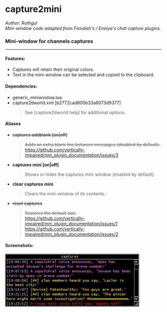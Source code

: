 # capture2mini

*Author: Ruthgul*<br />
*Mini-window code adapted from Fiendish's / Enelya's chat capture plugins*

### Mini-window for channels captures
---
#### Features:
* Captures will retain their original colors.
* Text in the mini-window can be selected and copied to the clipboard.

#### Dependencies:
* generic_miniwindow.lua
* capture2dworld.xml [b2772cad800b33a6073d9377]
  > See [capture2dworld help] for additional options.

#### Aliases
* ~~captures addblank [on|off]~~
  > ~~Adds an extra blank line between messages (disabled by default).~~<br />
  > https://github.com/vertically-impaired/mm_plugin_documentation/issues/3
* **captures mini [on|off]**
  > Shows or hides the captures mini-window (enabled by default).
* **clear captures mini**
  > Clears the mini-window of its contents.:
* ~~reset captures~~
  > ~~Restores the default size~~.<br />
  > https://github.com/vertically-impaired/mm_plugin_documentation/issues/1<br />
  > https://github.com/vertically-impaired/mm_plugin_documentation/issues/2

#### Screenshots:

![screenshot-captures](assets/images/capture2mini_1.png)

